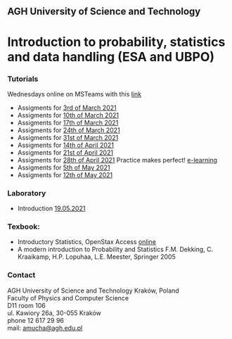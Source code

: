 ## AGH University of Science and Technology
# Introduction to probability, statistics and data handling (ESA and UBPO)

### Tutorials
Wednesdays online on MSTeams with this [link](https://teams.microsoft.com/l/team/19%3a3c0831d29f6b49dd8754afb0863cb075%40thread.tacv2/conversations?groupId=e08470b9-ecc7-42d5-90c9-cb1af728379f&tenantId=80b1033f-21e0-4a82-bbc0-f05fdccd3bc8) 

- Assigments for [3rd of March 2021](/FILES/Tutorial_1.pdf) 
- Assigments for [10th of March 2021](/FILES/Tutorial_2.pdf) 
- Assigments for [17th of March 2021](/FILES/Tutorial_3.pdf)
- Assigments for [24th of March 2021](/FILES/Tutorial_3.pdf)
- Assigments for [31st of March 2021](/FILES/Tutorial_3.pdf)
- Assigments for [14th of April 2021](/FILES/Tutorial_4.pdf) 
- Assigments for [21st of April 2021](/FILES/Tutorial_4.pdf) 
- Assigments for [28th of April 2021](/FILES/Tutorial_5.pdf) Practice makes perfect! [e-learning](/FILES/Tutorial_5elearning.pdf) 
- Assigments for [5th of May 2021](/FILES/Tutorial_6.pdf) 
- Assigments for [12th of May 2021](/FILES/Tutorial_7.pdf) 

### Laboratory
- Introduction [19.05.2021](/FILES/Introduction.pdf)



### Texbook: 
- Introductory Statistics, OpenStax Access [online](https://openstax.org/details/introductory-statistics)
- A modern introduction to Probability and Statistics F.M. Dekking, C. Kraaikamp, H.P. Lopuhaa, L.E. Meester, Springer 2005

### Contact
AGH University of Science and Technology Kraków, Poland <br>
Faculty of Physics and Computer Science <br>
D11 room 106 <br>
ul. Kawiory 26a, 30-055 Kraków <br>
phone 12 617 29 96 <br>
mail: amucha@agh.edu.pl

